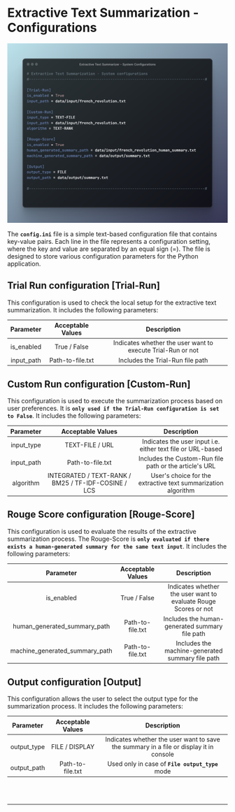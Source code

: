 # Extractive Text Summarization - Configurations

![Extractive Text Summarizer - Configurations][config-screenshot]

The **`config.ini`** file is a simple text-based configuration file that contains key-value pairs. Each line in the file represents a configuration setting, where the key and value are separated by an equal sign (=). The file is designed to store various configuration parameters for the Python application.

## Trial Run configuration [Trial-Run]

This configuration is used to check the local setup for the extractive text summarization. It includes the following parameters:

| **Parameter** | **Acceptable Values** |                       **Description**                       |
|:-------------:|:---------------------:|:-----------------------------------------------------------:|
|   is_enabled  |      True / False     | Indicates whether the user want to execute Trial-Run or not |
|   input_path  |    Path-to-file.txt   |               Includes the Trial-Run file path              |


## Custom Run configuration [Custom-Run]

This configuration is used to execute the summarization process based on user preferences. It is **`only used if the Trial-Run configuration is set to False`**. It includes the following parameters:

| **Parameter** |                **Acceptable Values**                |                        **Description**                        |
|:-------------:|:---------------------------------------------------:|:-------------------------------------------------------------:|
|   input_type  |                   TEXT-FILE / URL                   |  Indicates the user input i.e. either text file or URL-based  |
|   input_path  |                   Path-to-file.txt                  |     Includes the Custom-Run file path or the article's URL    |
|   algorithm   | INTEGRATED / TEXT-RANK / BM25 / TF-IDF-COSINE / LCS | User's choice for the extractive text summarization algorithm |


## Rouge Score configuration [Rouge-Score]

This configuration is used to evaluate the results of the extractive summarization process. The Rouge-Score is **`only evaluated if there exists a human-generated summary for the same text input`**. It includes the following parameters:

|          **Parameter**         | **Acceptable Values** |                         **Description**                         |
|:------------------------------:|:---------------------:|:---------------------------------------------------------------:|
|           is_enabled           |      True / False     | Indicates whether the user want to evaluate Rouge Scores or not |
|  human_generated_summary_path  |    Path-to-file.txt   |          Includes the human-generated summary file path         |
| machine_generated_summary_path |    Path-to-file.txt   |         Includes the machine-generated summary file path        |

## Output configuration [Output]

This configuration allows the user to select the output type for the summarization process. It includes the following parameters:

| **Parameter** | **Acceptable Values** |                                     **Description**                                    |
|:-------------:|:---------------------:|:--------------------------------------------------------------------------------------:|
|  output_type  |     FILE / DISPLAY    | Indicates whether the user want to save the summary in a file or display it in console |
|  output_path  |    Path-to-file.txt   |                    Used only in case of **`File output_type`** mode                    |

<br />
<br />
<hr>

<!-- MARKDOWN LINKS & IMAGES -->
[config-screenshot]: ./data/images/config.png

